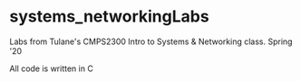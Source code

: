 # systems_networkingLabs
Labs from Tulane's CMPS2300 Intro to Systems &amp; Networking class. Spring '20

All code is written in C
